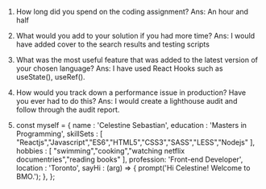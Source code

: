 1. How long did you spend on the coding assignment? 
    Ans: An hour and half
2. What would you add to your solution if you had more time?
    Ans: I would have added cover to the search results and testing scripts
3. What was the most useful feature that was added to the latest version of your chosen
language? 
    Ans: I have used React Hooks such as useState(), useRef().
4. How would you track down a performance issue in production? Have you ever had to do this?
   Ans: I would create a lighthouse audit and follow through the audit report.

5. const myself = {
       name : 'Celestine Sebastian',
       education : 'Masters in Programming',
       skillSets : [
           "Reactjs","Javascript","ES6","HTML5","CSS3","SASS","LESS","Nodejs"
       ],
       hobbies : [
           "swimming","cooking","watching netflix documentries","reading books"
       ],
       profession: 'Front-end Developer',
       location : 'Toronto',
       sayHi  : (arg) => {
           prompt('Hi Celestine! Welcome to BMO.');
       },
};

